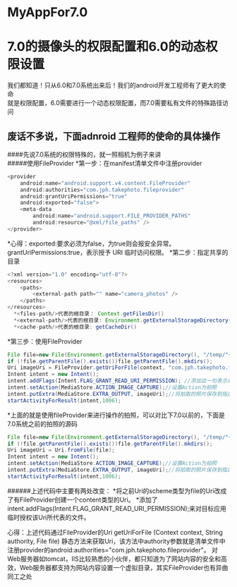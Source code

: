 # MyAppFor7.0
7.0的摄像头的权限配置和6.0的动态权限设置
===================
我们都知道！只从6.0和7.0系统出来后！我们的android开发工程师有了更大的使命</br>
就是权限配置，6.0需要进行一个动态权限配置，而7.0需要私有文件的特殊路径访问</br>

废话不多说，下面adnroid 工程师的使命的具体操作
----------

####先说7.0系统的权限特殊的，就一照相机为例子来讲</br>
#####使用FileProvider
*第一步：在manifest清单文件中注册provider
```java
<provider
    android:name="android.support.v4.content.FileProvider"
    android:authorities="com.jph.takephoto.fileprovider"
    android:grantUriPermissions="true"
    android:exported="false">
    <meta-data
        android:name="android.support.FILE_PROVIDER_PATHS"
        android:resource="@xml/file_paths" />
</provider>
```
  *心得：exported:要求必须为false，为true则会报安全异常。grantUriPermissions:true，表示授予 URI 临时访问权限。
*第二步：指定共享的目录
```java
<?xml version="1.0" encoding="utf-8"?>
<resources>
    <paths>
        <external-path path="" name="camera_photos" />
    </paths>
</resources>
  *<files-path/>代表的根目录： Context.getFilesDir()
  *<external-path/>代表的根目录: Environment.getExternalStorageDirectory()
  *<cache-path/>代表的根目录: getCacheDir()
  ```
*第三步：使用FileProvider
```java
File file=new File(Environment.getExternalStorageDirectory(), "/temp/"+System.currentTimeMillis() + ".jpg");
if (!file.getParentFile().exists())file.getParentFile().mkdirs();
Uri imageUri = FileProvider.getUriForFile(context, "com.jph.takephoto.fileprovider", file);//通过FileProvider创建一个content类型的Uri
Intent intent = new Intent();
intent.addFlags(Intent.FLAG_GRANT_READ_URI_PERMISSION); //添加这一句表示对目标应用临时授权该Uri所代表的文件
intent.setAction(MediaStore.ACTION_IMAGE_CAPTURE);//设置Action为拍照
intent.putExtra(MediaStore.EXTRA_OUTPUT, imageUri);//将拍取的照片保存到指定URI
startActivityForResult(intent,1006);
```
  *上面的就是使用fileProvider来进行操作的拍照，可以对比下7.0以前的，下面是7.0系统之前的拍照的源码
  ```java
File file=new File(Environment.getExternalStorageDirectory(), "/temp/"+System.currentTimeMillis() + ".jpg");
if (!file.getParentFile().exists())file.getParentFile().mkdirs();
Uri imageUri = Uri.fromFile(file);
Intent intent = new Intent();
intent.setAction(MediaStore.ACTION_IMAGE_CAPTURE);//设置Action为拍照
intent.putExtra(MediaStore.EXTRA_OUTPUT, imageUri);//将拍取的照片保存到指定URI
startActivityForResult(intent,1006);
```
######上述代码中主要有两处改变：
    *将之前Uri的scheme类型为file的Uri改成了有FileProvider创建一个content类型的Uri。
    *添加了intent.addFlags(Intent.FLAG_GRANT_READ_URI_PERMISSION);来对目标应用临时授权该Uri所代表的文件。
    
心得：上述代码通过FileProvider的Uri getUriForFile (Context context, String authority, File file)
静态方法来获取Uri，该方法中authority参数就是清单文件中注册provider的android:authorities="com.jph.takephoto.fileprovider"。
对Web服务器如tomcat，IIS比较熟悉的小伙伴，都只知道为了网站内容的安全和高效，Web服务器都支持为网站内容设置一个虚拟目录，其实FileProvider也有异曲同工之处



